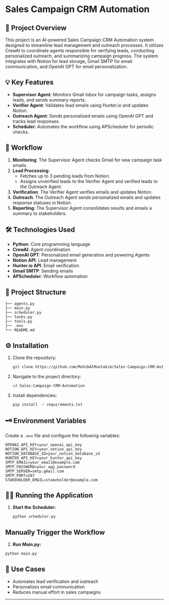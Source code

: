 # Sales Campaign CRM Automation

## 📝 Project Overview
This project is an AI-powered Sales Campaign CRM Automation system designed to streamline lead management and outreach processes. It utilizes CrewAI to coordinate agents responsible for verifying leads, conducting personalized outreach, and summarizing campaign progress. The system integrates with Notion for lead storage, Gmail SMTP for email communication, and OpenAI GPT for email personalization.

## 💡 Key Features
- **Supervisor Agent**: Monitors Gmail inbox for campaign tasks, assigns leads, and sends summary reports.
- **Verifier Agent**: Validates lead emails using Hunter.io and updates Notion.
- **Outreach Agent**: Sends personalized emails using OpenAI GPT and tracks lead responses.
- **Scheduler**: Automates the workflow using APScheduler for periodic checks.

## 🚀 Workflow
1. **Monitoring**: The Supervisor Agent checks Gmail for new campaign task emails.
2. **Lead Processing**:
    - Fetches up to 3 pending leads from Notion.
    - Assigns unverified leads to the Verifier Agent and verified leads to the Outreach Agent.
3. **Verification**: The Verifier Agent verifies emails and updates Notion.
4. **Outreach**: The Outreach Agent sends personalized emails and updates response statuses in Notion.
5. **Reporting**: The Supervisor Agent consolidates results and emails a summary to stakeholders.

## 🛠️ Technologies Used
- **Python**: Core programming language
- **CrewAI**: Agent coordination
- **OpenAI GPT**: Personalized email generation and powering Agents 
- **Notion API**: Lead management
- **Hunter.io API**: Email verification
- **Gmail SMTP**: Sending emails
- **APScheduler**: Workflow automation

## 📂 Project Structure
```
├── agents.py
├── main.py
├── scheduler.py
├── tasks.py
├── tools.py
├── .env
└── README.md
```

## ⚙️ Installation
1. Clone the repository:
   ```bash
   git clone https://github.com/MuhibAlMuntakim/Sales-Campaign-CRM-Automation.git
   ```
2. Navigate to the project directory:
   ```bash
   cd Sales-Campaign-CRM-Automation
   ```
3. Install dependencies:
   ```bash
   pip install -r requirements.txt
   ```

## 🗝️ Environment Variables
Create a `.env` file and configure the following variables:
```env
OPENAI_API_KEY=your_openai_api_key
NOTION_API_KEY=your_notion_api_key
NOTION_DATABASE_ID=your_notion_database_id
HUNTER_API_KEY=your_hunter_api_key
SMTP_EMAIL=your_email@example.com
SMTP_PASSWORD=your_app_password
SMTP_SERVER=smtp.gmail.com
SMTP_PORT=587
STAKEHOLDER_EMAIL=stakeholder@example.com
```

## 🏃‍♂️ Running the Application
1. **Start the Scheduler:**
   ```bash
   python scheduler.py
   ```
## Manually Trigger the Workflow
2. **Run Main.py:**
```bash
python main.py
```

## 🧩 Use Cases
- Automates lead verification and outreach
- Personalizes email communication
- Reduces manual effort in sales campaigns


---

